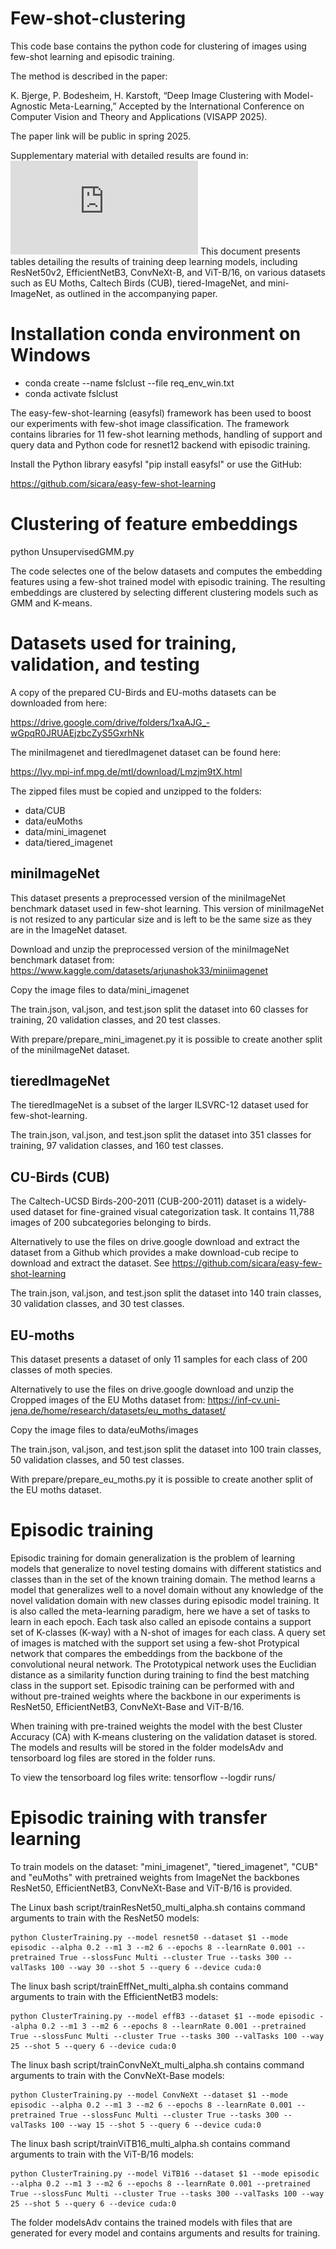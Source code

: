 # Few-shot-clustering

This code base contains the python code for clustering of images using few-shot learning and episodic training.

The method is described in the paper:

K. Bjerge, P. Bodesheim, H. Karstoft, “Deep Image Clustering with Model-Agnostic Meta-Learning,” Accepted by the International Conference on Computer Vision and Theory and Applications (VISAPP 2025).

The paper link will be public in spring 2025.

Supplementary material with detailed results are found in:  ![Supplementary Material](https://github.com/kimbjerge/few-shot-clustering/blob/main/DeepImageClusteringMAML_SupplemtaryMaterial.pdf)
This document presents tables detailing the results of training deep learning models, including ResNet50v2, EfficientNetB3, ConvNeXt-B, and ViT-B/16, on various datasets such as EU Moths, Caltech Birds (CUB), tiered-ImageNet, and mini-ImageNet, as outlined in the accompanying paper.

# Installation conda environment on Windows

- conda create --name fslclust --file req_env_win.txt
- conda activate fslclust

The easy-few-shot-learning (easyfsl) framework has been used to boost our experiments with few-shot image classification. 
The framework contains libraries for 11 few-shot learning methods, handling of support and query data and Python code for resnet12 backend with episodic training.

Install the Python library easyfsl "pip install easyfsl" or use the GitHub:

https://github.com/sicara/easy-few-shot-learning

# Clustering of feature embeddings

python UnsupervisedGMM.py 

The code selectes one of the below datasets and computes the embedding features using a few-shot trained model with episodic training.
The resulting embeddings are clustered by selecting different clustering models such as GMM and K-means.

# Datasets used for training, validation, and testing
A copy of the prepared CU-Birds and EU-moths datasets can be downloaded from here:

https://drive.google.com/drive/folders/1xaAJG_-wGpqR0JRUAEjzbcZyS5GxrhNk

The miniImagenet and tieredImagenet dataset can be found here:

https://lyy.mpi-inf.mpg.de/mtl/download/Lmzjm9tX.html

The zipped files must be copied and unzipped to the folders:

 - data/CUB
 - data/euMoths
 - data/mini_imagenet
 - data/tiered_imagenet

## miniImageNet
This dataset presents a preprocessed version of the miniImageNet benchmark dataset used in few-shot learning. This version of miniImageNet is not resized to any particular size and is left to be the same size as they are in the ImageNet dataset.

Download and unzip the preprocessed version of the miniImageNet benchmark dataset from: https://www.kaggle.com/datasets/arjunashok33/miniimagenet

Copy the image files to data/mini_imagenet

The train.json, val.json, and test.json split the dataset into 60 classes for training, 20 validation classes, and 20 test classes.

With prepare/prepare_mini_imagenet.py it is possible to create another split of the miniImageNet dataset.

## tieredImageNet
The tieredImageNet is a subset of the larger ILSVRC-12 dataset used for few-shot-learning. 

The train.json, val.json, and test.json split the dataset into 351 classes for training, 97 validation classes, and 160 test classes.

## CU-Birds (CUB)
The Caltech-UCSD Birds-200-2011 (CUB-200-2011) dataset is a widely-used dataset for fine-grained visual categorization task. It contains 11,788 images of 200 subcategories belonging to birds.

Alternatively to use the files on drive.google download and extract the dataset from a Github which provides a make download-cub recipe to download and extract the dataset. See https://github.com/sicara/easy-few-shot-learning

The train.json, val.json, and test.json split the dataset into 140 train classes, 30 validation classes, and 30 test classes.

## EU-moths
This dataset presents a dataset of only 11 samples for each class of 200 classes of moth species.

Alternatively to use the files on drive.google download and unzip the Cropped images of the EU Moths dataset from: https://inf-cv.uni-jena.de/home/research/datasets/eu_moths_dataset/

Copy the image files to data/euMoths/images

The train.json, val.json, and test.json split the dataset into 100 train classes, 50 validation classes, and 50 test classes.

With prepare/prepare_eu_moths.py it is possible to create another split of the EU moths dataset.

# Episodic training
Episodic training for domain generalization is the problem of learning models that generalize to novel testing domains with different statistics and classes than in the set of the known training domain. The method learns a model that generalizes well to a novel domain without any knowledge of the novel validation domain with new classes during episodic model training. It is also called the meta-learning paradigm, here we have a set of tasks to learn in each epoch. Each task also called an episode contains a support set of K-classes (K-way) with a N-shot of images for each class. A query set of images is matched with the support set using a few-shot Protypical network that compares the embeddings from the backbone of the convolutional neural network. The Prototypical network uses the Euclidian distance as a similarity function during training to find the best matching class in the support set. Episodic training can be performed with and without pre-trained weights where the backbone in our experiments is ResNet50, EfficientNetB3, ConvNeXt-Base and ViT-B/16.

When training with pre-trained weights the model with the best Cluster Accuracy (CA) with K-means clustering on the validation dataset is stored.
The models and results will be stored in the folder modelsAdv and tensorboard log files are stored in the folder runs.

To view the tensorboard log files write: tensorflow --logdir runs/

# Episodic training with transfer learning
To train models on the dataset: "mini_imagenet", "tiered_imagenet", "CUB" and "euMoths" with pretrained weights from ImageNet the backbones ResNet50, EfficientNetB3, ConvNeXt-Base and ViT-B/16 is provided. 

The Linux bash script/trainResNet50_multi_alpha.sh contains command arguments to train with the ResNet50 models:

    python ClusterTraining.py --model resnet50 --dataset $1 --mode episodic --alpha 0.2 --m1 3 --m2 6 --epochs 8 --learnRate 0.001 --pretrained True --slossFunc Multi --cluster True --tasks 300 --valTasks 100 --way 30 --shot 5 --query 6 --device cuda:0

The linux bash script/trainEffNet_multi_alpha.sh contains command arguments to train with the EfficientNetB3 models:

    python ClusterTraining.py --model effB3 --dataset $1 --mode episodic --alpha 0.2 --m1 3 --m2 6 --epochs 8 --learnRate 0.001 --pretrained True --slossFunc Multi --cluster True --tasks 300 --valTasks 100 --way 25 --shot 5 --query 6 --device cuda:0
    
The linux bash script/trainConvNeXt_multi_alpha.sh contains command arguments to train with the ConvNeXt-Base models:

    python ClusterTraining.py --model ConvNeXt --dataset $1 --mode episodic --alpha 0.2 --m1 3 --m2 6 --epochs 8 --learnRate 0.001 --pretrained True --slossFunc Multi --cluster True --tasks 300 --valTasks 100 --way 15 --shot 5 --query 6 --device cuda:0

The linux bash script/trainViTB16_multi_alpha.sh contains command arguments to train with the ViT-B/16 models:

    python ClusterTraining.py --model ViTB16 --dataset $1 --mode episodic --alpha 0.2 --m1 3 --m2 6 --epochs 8 --learnRate 0.001 --pretrained True --slossFunc Multi --cluster True --tasks 300 --valTasks 100 --way 25 --shot 5 --query 6 --device cuda:0

The folder modelsAdv contains the trained models with files that are generated for every model and contains arguments and results for training.
